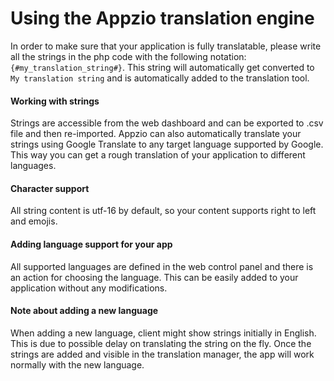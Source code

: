 # Using the Appzio translation engine

In order to make sure that your application is fully translatable, please write all the strings in the php code with the following notation:
`{#my_translation_string#}`. This string will automatically get converted to `My translation string` and is automatically added to the translation tool.

#### Working with strings

Strings are accessible from the web dashboard and can be exported to .csv file and then re-imported. Appzio can also automatically translate your strings using Google Translate to any target language supported by Google. This way you can get a rough translation of your application to different languages. 

#### Character support

All string content is utf-16 by default, so your content supports right to left and emojis.

#### Adding language support for your app

All supported languages are defined in the web control panel and there is an action for choosing the language. This can be easily added to your application without any modifications.

#### Note about adding a new language

When adding a new language, client might show strings initially in English. This is due to possible delay on translating the string on the fly. Once the strings are added and visible in the translation manager, the app will work normally with the new language.